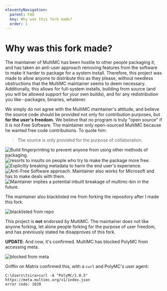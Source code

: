 ```yaml
---
eleventyNavigation:
  parent: FAQ
  key: Why was this fork made?
  order: 1
--- 
```


# Why was this fork made?
The maintainer of MultiMC has been hostile to other people packaging it, and has taken an anti-user approach removing features from the software to make it harder to package for a system install. Therefore, this project was made to allow anyone to distribute this as they please, without needless obstructions that the MultiMC maintainer seems to deem necessary. Additionally, this allows for full-system installs, building from source (and you will be allowed support for your own builds), and for any redistribution you like--packages, binaries, whatever.

We simply do not agree with the MultiMC maintainer's attitude, and believe the source code should be provided not only for contribution purposes, but **for the user's freedom.** We believe that no program is truly "open source" if it is not Free Software. The maintainer only open-sourced MultiMC because he wanted free code contributions. To quote him:

> The source is only provided for the purpose of collaboration.

<img src="https://file.swurl.xyz/29645c5bdb8b0fd8/fingerprint.png" alt="Build fingerprinting to prevent anyone from using other methods of packaging.">

<img src="https://file.swurl.xyz/1a85d58df6535fcb/aur_insults.png" alt="resorts to insults on people who try to make the package more free.">

<img src="https://file.swurl.xyz/d18d1ce659a9656f/meta.png" alt="Explicitly breaking metadata to harm the end user's experience.">

<img src="https://file.swurl.xyz/36802e45e55534b3/anti_free_software.png" alt="Anti-Free Software approach. Maintainer also works for Microsoft and has to make deals with them.">

<img src="https://file.swurl.xyz/2a32f733b3f0a2dc/breaking.png" alt="Maintainer implies a potential inbuilt breakage of multimc-bin in the future.">

The maintainer also blacklisted me from forking the repository after I made this fork.

<img src="https://file.swurl.xyz/48c8cbb77abfc28e/fork.png" alt="blacklisted from repo">

This project is **not** endorsed by MultiMC. The maintainer does not like anyone forking, let alone people forking for the purpose of user freedom, and has previously stated he disapproves of this fork.

**UPDATE**: And now, it's confirmed. MultiMC has blocked PolyMC from accessing meta.

<img src="https://file.swurl.xyz/33f9bfe731a5cc63/meta_blocked.png" alt="blocked from meta">

Griffin on Matrix confirmed this, with a `curl` and PolyMC's user agent:

```
C:\Users\tsira>curl -A "PolyMC/1.0.5" https://meta.multimc.org/v1/index.json
error code: 1020
```
